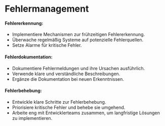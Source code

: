# Fehlermanagement
#### Fehlererkennung:
- Implementiere Mechanismen zur frühzeitigen Fehlererkennung.
- Überwache regelmäßig Systeme auf potenzielle Fehlerquellen.
- Setze Alarme für kritische Fehler.

#### Fehlerdokumentation:
- Dokumentiere Fehlermeldungen und ihre Ursachen ausführlich.
- Verwende klare und verständliche Beschreibungen.
- Ergänze die Dokumentation bei neuen Erkenntnissen.

#### Fehlerbehebung:
- Entwickle klare Schritte zur Fehlerbehebung.
- Priorisiere kritische Fehler und behebe sie umgehend.
- Arbeite eng mit Entwicklerteams zusammen, um langfristige Lösungen zu implementieren.
